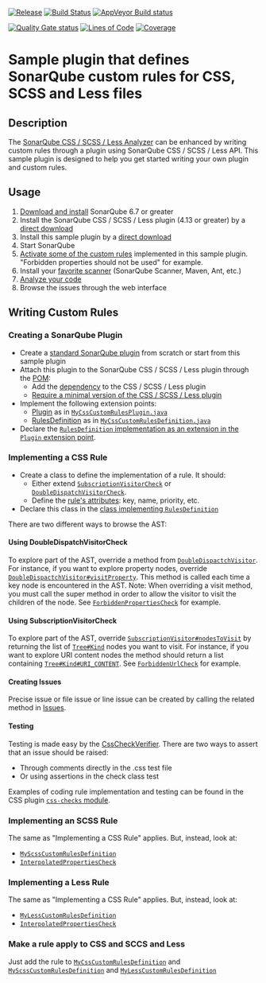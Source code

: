[![Release](https://img.shields.io/github/release/racodond/sonar-css-custom-rules-plugin.svg)](https://github.com/racodond/sonar-css-custom-rules-plugin/releases/latest)
[![Build Status](https://api.travis-ci.org/racodond/sonar-css-custom-rules-plugin.svg?branch=master)](https://travis-ci.org/racodond/sonar-css-custom-rules-plugin)
[![AppVeyor Build status](https://ci.appveyor.com/api/projects/status/ua8p229aypr0uf6x/branch/master?svg=true)](https://ci.appveyor.com/project/racodond/sonar-css-custom-rules-plugin/branch/master)


[![Quality Gate status](https://sonarcloud.io/api/project_badges/measure?project=org.sonar.sonar-plugins%3Acss-custom-rules&metric=alert_status)](https://sonarcloud.io/dashboard?id=org.sonar.sonar-plugins%3Acss-custom-rules)
[![Lines of Code](https://sonarcloud.io/api/project_badges/measure?project=org.sonar.sonar-plugins%3Acss-custom-rules&metric=ncloc)](https://sonarcloud.io/dashboard?id=org.sonar.sonar-plugins%3Acss-custom-rules)
[![Coverage](https://sonarcloud.io/api/project_badges/measure?project=org.sonar.sonar-plugins%3Acss-custom-rules&metric=coverage)](https://sonarcloud.io/dashboard?id=org.sonar.sonar-plugins%3Acss-custom-rules)


# Sample plugin that defines SonarQube custom rules for CSS, SCSS and Less files

## Description
The [SonarQube CSS / SCSS / Less Analyzer](https://github.com/racodond/sonar-css-plugin) can be enhanced by writing custom rules through a plugin using SonarQube CSS / SCSS / Less API.
This sample plugin is designed to help you get started writing your own plugin and custom rules.


## Usage
1. [Download and install](https://docs.sonarqube.org/display/SONAR/Setup+and+Upgrade) SonarQube 6.7 or greater
1. Install the SonarQube CSS / SCSS / Less plugin (4.13 or greater) by a [direct download](https://github.com/racodond/sonar-css-plugin/releases)
1. Install this sample plugin by a [direct download](https://github.com/racodond/sonar-css-custom-rules-plugin/releases)
1. Start SonarQube
1. [Activate some of the custom rules](https://docs.sonarqube.org/display/SONAR/Quality+Profiles) implemented in this sample plugin. "Forbidden properties should not be used" for example.
1. Install your [favorite scanner](https://docs.sonarqube.org/display/SONAR/Analyzing+Source+Code#AnalyzingSourceCode-RunningAnalysis) (SonarQube Scanner, Maven, Ant, etc.)
1. [Analyze your code](https://docs.sonarqube.org/display/SONAR/Analyzing+Source+Code)
1. Browse the issues through the web interface 


## Writing Custom Rules

### Creating a SonarQube Plugin
* Create a [standard SonarQube plugin](https://docs.sonarqube.org/display/DEV/Build+Plugin) from scratch or start from this sample plugin
* Attach this plugin to the SonarQube CSS / SCSS / Less plugin through the [POM](sonar-csscustomrules-plugin/pom.xml):
  * Add the [dependency](sonar-csscustomrules-plugin/pom.xml#L33) to the CSS / SCSS / Less plugin
  * [Require a minimal version of the CSS / SCSS / Less plugin](sonar-csscustomrules-plugin/pom.xml#L22)
* Implement the following extension points:
  * [Plugin](http://javadocs.sonarsource.org/latest/apidocs/index.html?org/sonar/api/Plugin.html) as in [`MyCssCustomRulesPlugin.java`](sonar-csscustomrules-plugin/src/main/java/org/sonar/css/MyCssCustomRulesPlugin.java)
  * [RulesDefinition](http://javadocs.sonarsource.org/latest/apidocs/index.html?org/sonar/api/server/rule/RulesDefinition.html) as in [`MyCssCustomRulesDefinition.java`](sonar-csscustomrules-plugin/src/main/java/org/sonar/css/MyCssCustomRulesDefinition.java)
* Declare the [`RulesDefinition` implementation as an extension in the `Plugin` extension point](sonar-csscustomrules-plugin/src/main/java/org/sonar/css/MyCssCustomRulesPlugin.java#L31).

### Implementing a CSS Rule
* Create a class to define the implementation of a rule. It should:
  * Either extend [`SubscriptionVisitorCheck`](https://github.com/racodond/sonar-css-plugin/blob/master/css-frontend/src/main/java/org/sonar/plugins/css/api/visitors/SubscriptionVisitorCheck.java) or [`DoubleDispatchVisitorCheck`](https://github.com/racodond/sonar-css-plugin/blob/master/css-frontend/src/main/java/org/sonar/plugins/css/api/visitors/DoubleDispatchVisitorCheck.java).
  * Define the [rule's attributes](sonar-csscustomrules-plugin/src/main/java/org/sonar/css/checks/css/ForbiddenPropertiesCheck.java#L32): key, name, priority, etc.
* Declare this class in the [class implementing `RulesDefinition`](sonar-csscustomrules-plugin/src/main/java/org/sonar/css/MyCssCustomRulesDefinition.java#L51)

There are two different ways to browse the AST:

#### Using DoubleDispatchVisitorCheck
To explore part of the AST, override a method from [`DoubleDispactchVisitor`](https://github.com/racodond/sonar-css-plugin/blob/master/css-frontend/src/main/java/org/sonar/plugins/css/api/visitors/DoubleDispatchVisitor.java).
For instance, if you want to explore property nodes, override [`DoubleDispactchVisitor#visitProperty`](https://github.com/racodond/sonar-css-plugin/blob/master/css-frontend/src/main/java/org/sonar/plugins/css/api/visitors/DoubleDispatchVisitor.java#L112). This method is called each time a key node is encountered in the AST.
Note: When overriding a visit method, you must call the super method in order to allow the visitor to visit the children of the node.
See [`ForbiddenPropertiesCheck`](sonar-csscustomrules-plugin/src/main/java/org/sonar/css/checks/css/ForbiddenPropertiesCheck.java) for example.


#### Using SubscriptionVisitorCheck
To explore part of the AST, override [`SubscriptionVisitor#nodesToVisit`](https://github.com/racodond/sonar-css-plugin/blob/master/css-frontend/src/main/java/org/sonar/plugins/css/api/visitors/SubscriptionVisitor.java#L36) by returning the list of [`Tree#Kind`](https://github.com/racodond/sonar-css-plugin/blob/master/css-frontend/src/main/java/org/sonar/plugins/css/api/tree/Tree.java#L54) nodes you want to visit.
For instance, if you want to explore URI content nodes the method should return a list containing [`Tree#Kind#URI_CONTENT`](https://github.com/racodond/sonar-css-plugin/blob/master/css-frontend/src/main/java/org/sonar/plugins/css/api/tree/Tree.java#L86).
See [`ForbiddenUrlCheck`](sonar-csscustomrules-plugin/src/main/java/org/sonar/css/checks/css/ForbiddenUrlCheck.java) for example.

#### Creating Issues
Precise issue or file issue or line issue can be created by calling the related method in [Issues](https://github.com/racodond/sonar-css-plugin/blob/master/css-frontend/src/main/java/org/sonar/css/visitors/Issues.java).

#### Testing
Testing is made easy by the [CssCheckVerifier](https://github.com/racodond/sonar-css-plugin/blob/master/css-checks-testkit/src/main/java/org/sonar/css/checks/verifier/CssCheckVerifier.java).
There are two ways to assert that an issue should be raised:
* Through comments directly in the .css test file
* Or using assertions in the check class test

Examples of coding rule implementation and testing can be found in the CSS plugin [`css-checks` module](https://github.com/racodond/sonar-css-plugin/tree/master/css-checks/src/main/java/org/sonar/css/checks).

### Implementing an SCSS Rule

The same as "Implementing a CSS Rule" applies. But, instead, look at:
* [`MyScssCustomRulesDefinition`](sonar-csscustomrules-plugin/src/main/java/org/sonar/css/MyScssCustomRulesDefinition.java)
* [`InterpolatedPropertiesCheck`](sonar-csscustomrules-plugin/src/main/java/org/sonar/css/checks/scss/InterpolatedPropertiesCheck.java)

### Implementing a Less Rule

The same as "Implementing a CSS Rule" applies. But, instead, look at:
* [`MyLessCustomRulesDefinition`](sonar-csscustomrules-plugin/src/main/java/org/sonar/css/MyLessCustomRulesDefinition.java)
* [`InterpolatedPropertiesCheck`](sonar-csscustomrules-plugin/src/main/java/org/sonar/css/checks/less/InterpolatedPropertiesCheck.java)

### Make a rule apply to CSS and SCCS and Less
Just add the rule to [`MyCssCustomRulesDefinition`](sonar-csscustomrules-plugin/src/main/java/org/sonar/css/MyCssCustomRulesDefinition.java)
and [`MyScssCustomRulesDefinition`](sonar-csscustomrules-plugin/src/main/java/org/sonar/css/MyScssCustomRulesDefinition.java)
and [`MyLessCustomRulesDefinition`](sonar-csscustomrules-plugin/src/main/java/org/sonar/css/MyLessCustomRulesDefinition.java)
